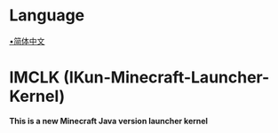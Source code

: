 # Language
[•简体中文]()
# IMCLK (IKun-Minecraft-Launcher-Kernel)
**This is a new Minecraft Java version launcher kernel**
